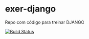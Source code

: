 # exer-django
Repo com código para treinar DJANGO

[![Build Status](https://app.travis-ci.com/victorsmorais/exer-django.svg?branch=master)](https://app.travis-ci.com/victorsmorais/exer-django)
